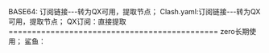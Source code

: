    BASE64: 订阅链接---转为QX可用，提取节点；
    Clash.yaml:订阅链接---转为QX可用，提取节点；
    QX订阅：直接提取
    =============================================
    zero长期使用；
    鲨鱼：
